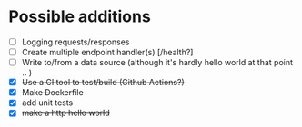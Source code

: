 # Possible additions

* [ ] Logging requests/responses
* [ ] Create multiple endpoint handler(s) [/health?]
* [ ] Write to/from a data source (although it's hardly hello world at that point .. )
* [x] ~~Use a CI tool to test/build (Github Actions?)~~
* [x] ~~Make Dockerfile~~
* [x] ~~add unit tests~~
* [x] ~~make a http hello world~~
